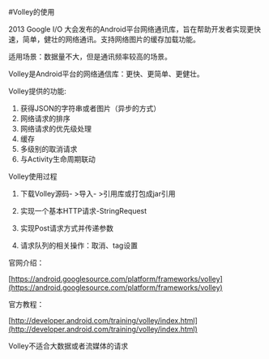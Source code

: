 #Volley的使用

2013 Google I/O 大会发布的Android平台网络通讯库，旨在帮助开发者实现更快速，简单，健壮的网络通讯。支持网络图片的缓存加载功能。

适用场景：数据量不大，但是通讯频率较高的场景。

Volley是Android平台的网络通信库：更快、更简单、更健壮。





Volley提供的功能:

1. 获得JSON的字符串或者图片（异步的方式）
2. 网络请求的排序
3. 网络请求的优先级处理
4. 缓存
5. 多级别的取消请求
6. 与Activity生命周期联动


Volley使用过程

1. 下载Volley源码- >导入- >引用库或打包成jar引用

2. 实现一个基本HTTP请求-StringRequest

3. 实现Post请求方式并传递参数

4. 请求队列的相关操作：取消、tag设置 

官网介绍：

[https://android.googlesource.com/platform/frameworks/volley](https://android.googlesource.com/platform/frameworks/volley)

官方教程：

[http://developer.android.com/training/volley/index.html](http://developer.android.com/training/volley/index.html)



Volley不适合大数据或者流媒体的请求
